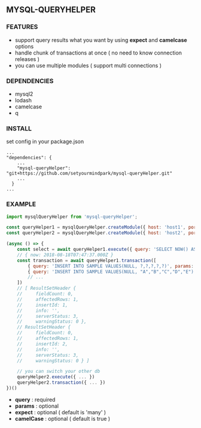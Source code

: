 ## MYSQL-QUERYHELPER
### FEATURES
- support query results what you want by using **expect** and **camelcase** options
- handle chunk of transactions at once ( no need to know connection releases )
- you can use multiple modules ( support multi connections ) 

### DEPENDENCIES
- mysql2
- lodash
- camelcase
- q

### INSTALL
set config in your package.json
``` 
...
"dependencies": {
    ...
    "mysql-queryHelper": "git+https://github.com/setyourmindpark/mysql-queryHelper.git"
    ...
  }
...
```

### EXAMPLE
``` javascript
import mysqlQueryHelper from 'mysql-queryHelper';

const queryHelper1 = mysqlQueryHelper.createModule({ host: 'host1', port: 'port', user: 'user', database: 'database', password: 'password', connectionLimit: 10 });
const queryHelper2 = mysqlQueryHelper.createModule({ host: 'host2', port: 'port', user: 'user', database: 'database', password: 'password', connectionLimit: 10 });

(async () => {
    const select = await queryHelper1.execute({ query: 'SELECT NOW() AS ? FROM DUAL', params: ['NOW'], expect: 'single', camelCase: true });
    // { now: 2018-08-18T07:47:37.000Z }
    const transaction = await queryHelper1.transaction([
        { query: 'INSERT INTO SAMPLE VALUES(NULL, ?,?,?,?,?)', params: ['A', 'A', 'A', 'A', 'A'] },
        { query: 'INSERT INTO SAMPLE VALUES(NULL, "A","B","C","D","E")' },
        // ...
    ])
    // [ ResultSetHeader {
    //     fieldCount: 0,
    //     affectedRows: 1,
    //     insertId: 1,
    //     info: '',
    //     serverStatus: 3,
    //     warningStatus: 0 },
    // ResultSetHeader {
    //     fieldCount: 0,
    //     affectedRows: 1,
    //     insertId: 2,
    //     info: '',
    //     serverStatus: 3,
    //     warningStatus: 0 } ]

    // you can switch your other db
    queryHelper2.execute({ ... })
    queryHelper2.transaction({ ... })
})()
```
- **query** : required 
- **params** : optional
- **expect** : optional ( default is 'many' )
- **camelCase** : optional ( default is true )
